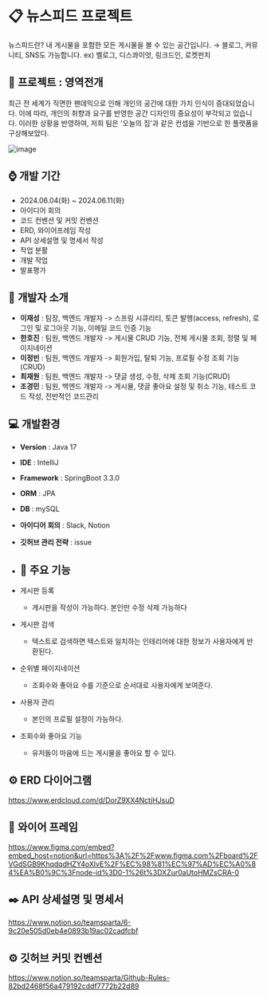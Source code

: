 # 📋 뉴스피드 프로젝트
뉴스피드란? 내 게시물을 포함한 모든 게시물을 볼 수 있는 공간입니다.
→ 블로그, 커뮤니티, SNS도 가능합니다. ex) 벨로그, 디스콰이엇, 링크드인, 로켓펀치

## 🌌 프로젝트 : 영역전개
최근 전 세계가 직면한 팬데믹으로 인해 개인의 공간에 대한 가치 인식이 증대되었습니다. 이에 따라, 개인의 취향과 요구를 반영한 공간 디자인의 중요성이 부각되고 있습니다. 이러한 상황을 반영하여, 저희 팀은 '오늘의 집'과 같은 컨셉을 기반으로 한 플랫폼을 구상해보았다.

![image](https://github.com/unstoppableDevelopers/Areadevelopment/assets/63048093/907ba85c-a0ef-4a96-8341-762db7f4b91a)


## ⌚️ 개발 기간 
- 2024.06.04(화) ~ 2024.06.11(화)
- 아이디어 회의
- 코드 컨벤션 및 커밋 컨벤션
- ERD, 와이어프레임 작성
- API 상세설명 및 명세서 작성
- 작업 분활
- 개발 작업
- 발표평가
  
## 👀 개발자 소개 
- **이재성** : 팀장, 백엔드 개발자 -> 스프링 시큐리티, 토큰 발행(access, refresh), 로그인 및 로그아웃 기능, 이메일 코드 인증 기능
- **한호진** : 팀원, 백엔드 개발자 -> 게시물 CRUD 기능, 전체 게시물 조회, 정렬 및 페이지네이션
- **이정빈** : 팀원, 백엔드 개발자 -> 회원가입, 탈퇴 기능, 프로필 수정 조회 기능(CRUD)
- **최재원** : 팀원, 백엔드 개발자 -> 댓글 생성, 수정, 삭제 조회 기능(CRUD)
- **조경민** : 팀원, 백엔드 개발자 -> 게시물, 댓글 좋아요 설정 및 취소 기능, 테스트 코드 작성, 전반적인 코드관리
  

## 💻 개발환경
- **Version** : Java 17
- **IDE** : IntelliJ
- **Framework** : SpringBoot 3.3.0
- **ORM** : JPA
- **DB**  : mySQL
- **아이디어 회의** : Slack, Notion
- **깃허브 관리 전략** : issue
  
- ## 📌 주요 기능
- 게시판 등록
  - 게시판을 작성이 가능하다. 본인만 수정 삭제 가능하다
- 게시판 검색
   - 텍스트로 검색하면 텍스트와 일치하는 인테리어에 대한 정보가 사용자에게 반환된다. 
- 순위별 페이지네이션
    - 조회수와 좋아요 수를 기준으로 순서대로 사용자에게 보여준다.
- 사용자 관리
    - 본인의 프로필 설정이 가능하다.
- 조회수와 좋아요 기능
    - 유저들이 마음에 드는 게시물을 좋아요 할 수 있다.
 
## ⚙️ ERD 다이어그램
<https://www.erdcloud.com/d/DorZ9XX4NctjHJsuD>
## 📝 와이어 프레임
<https://www.figma.com/embed?embed_host=notion&url=https%3A%2F%2Fwww.figma.com%2Fboard%2FVGdSGB9KhqdqdHZY4oXlvE%2F%EC%98%81%EC%97%AD%EC%A0%84%EA%B0%9C%3Fnode-id%3D0-1%26t%3DXZur0aUtoHMZsCRA-0>
## ✒️ API 상세설명 및 명세서
<https://www.notion.so/teamsparta/6-9c20e505d0eb4e0893b19ac02cadfcbf>
## ⚙️ 깃허브 커밋 컨벤션
<https://www.notion.so/teamsparta/Github-Rules-82bd2468f56a479192cddf7772b22d89>
